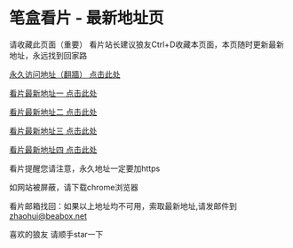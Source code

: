 # 笔盒看片 - 最新地址页

请收藏此页面（重要）
看片站长建议狼友Ctrl+D收藏本页面，本页随时更新最新地址，永远找到回家路

[永久访问地址（翻牆） 点击此处](https://beabox.net/)

[看片最新地址一 点击此处](https://2p0k4z1h8d6.shop)

[看片最新地址二 点击此处](https://2i6s6n0m6n2.shop)

[看片最新地址三 点击此处](https://2j7t3s5q2c7.shop)

[看片最新地址四 点击此处](https://2u2n6h3k6t5.shop)

看片提醒您请注意，永久地址一定要加https

如网站被屏蔽，请下载chrome浏览器

看片邮箱找回：如果以上地址均不可用，索取最新地址,请发邮件到 zhaohui@beabox.net

喜欢的狼友 请顺手star一下